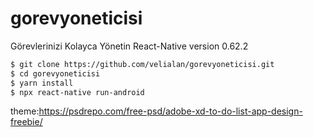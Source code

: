 # gorevyoneticisi
Görevlerinizi Kolayca Yönetin
React-Native version 0.62.2

```sh
$ git clone https://github.com/velialan/gorevyoneticisi.git
$ cd gorevyoneticisi
$ yarn install
$ npx react-native run-android
```
theme:https://psdrepo.com/free-psd/adobe-xd-to-do-list-app-design-freebie/ </br>


